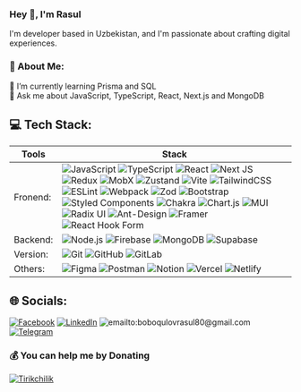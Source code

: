 <!-- ![](https://readme-typing-svg.herokuapp.com?font=Montserrat&color=coral&lines/=I'm+a+JavaScript+Developer;I'm+a+React+JS+Developer;I'm+a+NextJS+Developer;) -->

### Hey 👋, I'm Rasul
I'm developer based in Uzbekistan, and I'm passionate about crafting digital experiences.

### 💫 About Me:

🌱 I’m currently learning Prisma and SQL <br>💬 Ask me about JavaScript, TypeScript, React, Next.js and MongoDB



## 💻 Tech Stack:

| Tools                                            | Stack                                                                                                                                          |
|------------------------------------------------|----------------------------------------------------------------------------------------------------------------------------------------------|
| Fronend: | ![JavaScript](https://img.shields.io/badge/Javascript-%23323330.svg?logo=javascript&logoColor=%23F7DF1E) ![TypeScript](https://img.shields.io/badge/Typescript-%23007ACC.svg?logo=typescript&logoColor=white) ![React](https://img.shields.io/badge/React-%2320232a.svg?logo=react&logoColor=%2361DAFB) ![Next JS](https://img.shields.io/badge/Next-black?logo=next.js&logoColor=white) ![Redux](https://img.shields.io/badge/Redux-%23593d88.svg?logo=redux&logoColor=white) ![MobX](https://img.shields.io/badge/MobX-FF6C37.svg?logoColor=white) ![Zustand](https://img.shields.io/badge/Zustand-18392B.svg?logoColor=white) ![Vite](https://img.shields.io/badge/Vite-%23646CFF.svg?logo=vite&logoColor=white) ![TailwindCSS](https://img.shields.io/badge/Tailwindcss-%2338B2AC.svg?logo=tailwind-css&logoColor=white) ![ESLint](https://img.shields.io/badge/ESLint-4B3263?logo=eslint&logoColor=white)  ![Webpack](https://img.shields.io/badge/Webpack-%238DD6F9.svg?logo=webpack&logoColor=black) ![Zod](https://img.shields.io/badge/Zod-%233068b7.svg?logo=zod&logoColor=white) ![Bootstrap](https://img.shields.io/badge/Bootstrap-%238511FA.svg?logo=bootstrap&logoColor=white) ![Styled Components](https://img.shields.io/badge/Styled--Components-DB7093?logo=styled-components&logoColor=white) ![Chakra](https://img.shields.io/badge/Chakra-%234ED1C5.svg?logo=chakraui&logoColor=white) ![Chart.js](https://img.shields.io/badge/Chart.js-F5788D.svg?logo=chart.js&logoColor=white) ![MUI](https://img.shields.io/badge/MUI-%230081CB.svg?logo=mui&logoColor=white) ![Radix UI](https://img.shields.io/badge/Radix%20ui-161618.svg?logo=radix-ui&logoColor=white) ![Ant-Design](https://img.shields.io/badge/-AntDesign-%230170FE?logo=ant-design&logoColor=white) ![Framer](https://img.shields.io/badge/Framer%20Motion-7F00FF?logoColor=white) ![React Hook Form](https://img.shields.io/badge/React%20Hook%20Form-%23EC5990.svg?logo=reacthookform&logoColor=white) 
| Backend: | ![Node.js](https://img.shields.io/badge/Node.js-3ECF8E?logoColor=white) ![Firebase](https://img.shields.io/badge/Firebase-a08021?logo=firebase&logoColor=ffcd34) ![MongoDB](https://img.shields.io/badge/MongoDB-%234ea94b.svg?logo=mongodb&logoColor=white) ![Supabase](https://img.shields.io/badge/Supabase-3ECF8E?logo=supabase&logoColor=white) 
| Version: | ![Git](https://img.shields.io/badge/-Git-black?style=flat&logo=git) ![GitHub](https://img.shields.io/badge/Github-%23121011.svg?logo=github&logoColor=white) ![GitLab](https://img.shields.io/badge/Gitlab-%23181717.svg?logo=gitlab&logoColor=white)
| Others: | ![Figma](https://img.shields.io/badge/Figma-%23F24E1E.svg?logo=figma&logoColor=white)  ![Postman](https://img.shields.io/badge/Postman-FF6C37?logo=postman&logoColor=white) ![Notion](https://img.shields.io/badge/Notion-%23000000.svg?logo=notion&logoColor=white)  ![Vercel](https://img.shields.io/badge/Vercel-%23000000.svg?logo=vercel&logoColor=white) ![Netlify](https://img.shields.io/badge/Netlify-%23000000.svg?logo=netlify&logoColor=#00C7B7)



## 🌐 Socials:

[![Facebook](https://img.shields.io/badge/Facebook-%231877F2.svg?logo=Facebook&logoColor=white)](https://facebook.com/https://www.facebook.com/rasul.boboqulov) [![LinkedIn](https://img.shields.io/badge/Linkedin-%230077B5.svg?logo=linkedin&logoColor=white)](https://linkedin.com/in/https://www.linkedin.com/in/rasul-boboqulov/) ![emailto:boboqulovrasul80@gmail.com](https://img.shields.io/badge/Gmail-082032?logo=Gmail&logoColor=#EA4335)
[![Telegram](https://img.shields.io/badge/-Telegram-082032?logo=Telegram&logoColor=#26A5E4)](https://t.me/boboqulovrasul)

### 💰 You can help me by Donating

 [![Tirikchilik](https://img.shields.io/badge/Tirikchilik-ffdd00?style=for-the-badge)](https://tirikchilik.uz/rasulwebs)
<!-- [![Ko-Fi](https://img.shields.io/badge/Ko--fi-F16061?style=for-the-badge&logo=ko-fi&logoColor=white)](https://ko-fi.com/https://ko-fi.com/rasulweb) -->

<!-- Proudly created with GPRM ( https://gprm.itsvg.in ) -->

